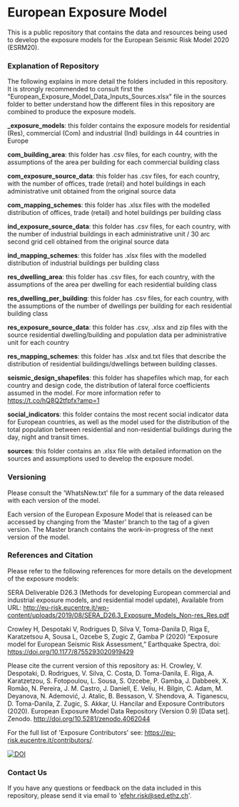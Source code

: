 # European Exposure Model

This is a public repository that contains the data and resources being used to develop the exposure models for the European Seismic Risk Model 2020 (ESRM20). 

### Explanation of Repository

The following explains in more detail the folders included in this repository. It is strongly recommended to consult first the "European_Exposure_Model_Data_Inputs_Sources.xlsx" file in the sources folder to better understand how the different files in this repository are combined to produce the exposure models.  

**_exposure_models**: this folder contains the exposure models for residential (Res), commercial (Com) and industrial (Ind) buildings in 44 countries in Europe

**com_building_area**: this folder has .csv files, for each country, with the assumptions of the area per building for each commercial building class 

**com_exposure_source_data**: this folder has .csv files, for each country, with the number of offices, trade (retail) and hotel buildings in each administrative unit obtained from the original source data

**com_mapping_schemes**: this folder has .xlsx files with the modelled distribution of offices, trade (retail) and hotel buildings per building class

**ind_exposure_source_data**: this folder has .csv files, for each country, with the number of industrial buildings in each administrative unit / 30 arc second grid cell obtained from the original source data

**ind_mapping_schemes**: this folder has .xlsx files with the modelled distribution of industrial buildings per building class

**res_dwelling_area**: this folder has .csv files, for each country, with the assumptions of the area per dwelling for each residential building class 

**res_dwelling_per_building**: this folder has .csv files, for each country, with the assumptions of the number of dwellings per building for each residential building class 

**res_exposure_source_data**: this folder has .csv, .xlsx and zip files with the source residential dwelling/building and population data per administrative unit for each country

**res_mapping_schemes**: this folder has .xlsx and.txt files that describe the distribution of residential buildings/dwellings between building classes.

**seismic_design_shapefiles**: this folder has shapefiles which map, for each country and design code, the distribution of lateral force coefficients assumed in the model. For more information refer to https://t.co/hQ8Q2tfpfx?amp=1

**social_indicators**: this folder contains the most recent social indicator data for European countries, as well as the model used for the distribution of the total population between residential and non-residential buildings during the day, night and transit times.

**sources**: this folder contains an .xlsx file with detailed information on the sources and assumptions used to develop the exposure model.


### Versioning

Please consult the 'WhatsNew.txt' file for a summary of the data released with each version of the model. 

Each version of the European Exposure Model that is released can be accessed by changing from the 'Master' branch to the tag of a given version. 
The Master branch contains the work-in-progress of the next version of the model. 

### References and Citation

Please refer to the following references for more details on the development of the exposure models:

SERA Deliverable D26.3 (Methods for developing European commercial and industrial exposure models, and residential model update), 
Available from URL: http://eu-risk.eucentre.it/wp-content/uploads/2019/08/SERA_D26.3_Exposure_Models_Non-res_Res.pdf

Crowley H, Despotaki V, Rodrigues D, Silva V, Toma-Danila D, Riga E, Karatzetsou A, Sousa L, Ozcebe S, Zugic Z, Gamba P (2020) 
“Exposure model for European Seismic Risk Assessment,” Earthquake Spectra, doi: https://doi.org/10.1177/8755293020919429

Please cite the current version of this repository as: H. Crowley, V. Despotaki, D. Rodrigues, V. Silva, C. Costa, D. Toma-Danila, E. Riga, A. Karatzetzou, S. Fotopoulou, L. Sousa, S. Ozcebe, P. Gamba, J. Dabbeek, X. Romão, N. Pereira, J. M. Castro, J. Daniell, E. Veliu, H. Bilgin, C. Adam, M. Deyanova, N. Ademović, J. Atalic, B. Bessason, V. Shendova, A. Tiganescu, D. Toma-Danila, Z. Zugic, S. Akkar, U. Hancilar and Exposure Contributors (2020). European Exposure Model Data Repository (Version 0.9) [Data set]. Zenodo. http://doi.org/10.5281/zenodo.4062044

For the full list of 'Exposure Contributors' see: https://eu-risk.eucentre.it/contributors/. 

[![DOI](https://zenodo.org/badge/DOI/10.5281/zenodo.4062044.svg)](https://doi.org/10.5281/zenodo.4062044)

### Contact Us

If you have any questions or feedback on the data included in this repository, please send it via email to 'efehr.risk@sed.ethz.ch'.
